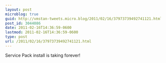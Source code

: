 ```yaml
---
layout: post
microblog: true
guid: http://vmstan-tweets.micro.blog/2011/02/16/37973739492741121.html
post_id: 3044086
date: 2011-02-16T14:36:59-0600
lastmod: 2011-02-16T14:36:59-0600
type: post
url: /2011/02/16/37973739492741121.html
---
```

Service Pack install is taking forever!
